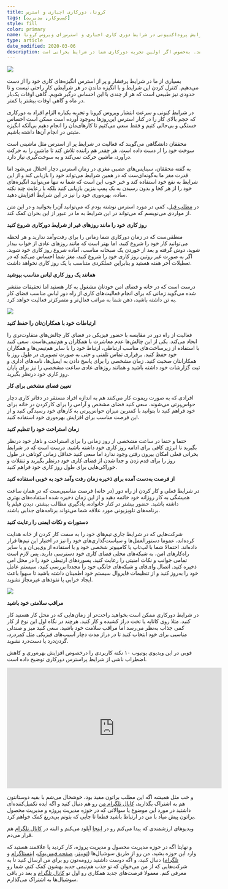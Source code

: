 ```yaml
---
title: کرونا، دورکاری اجباری و استرس
tags: [کسب‌وکار, مدیریت]
style: fill
color: primary
name: افزایش پروداکتیوتی در شرایط دوری کاری اجباری و استرس‌زای ویروس کرونا
type: article
date_modified: 2020-03-06
description: رعایت این موارد کاربردی در شرایط استرس‌زا و پرفشار می‌تواند به افزایش بهره‌وری ما کمک قابل توجهی داشته باشد. به‌خصوص اگر اولین تجربه دورکاری شما در شرایط بحرانی است.   
---
```

![](https://fa.ahmadi.pm/assets/imgpsts/remote-work.jpg)

بسیاری از ما در شرایط پرفشار و پر از استرس انگیزه‌های کاری خود را از دست می‌دهیم. کنترل کردن این شرایط و با انگیزه ماندن در هر شرایطی کار راحتی نیست و تا حدودی نیز طبیعی است که هر از چندی با این احساس درگیر شویم. گاهی اوقات یک‌بار در ماه و گاهی اوقات بیشتر یا کمتر. 

در شرایط کنونی و سرعت انتشار ویروس کرونا و تجربه یکباره الزام افراد به دورکاری که حجم بالای کار را در کنار استرس این‌روزها به‌وجود آورده است ممکن است احساس خستگی و بی‌حالی کنیم و فقط سعی می‌کنیم تا کارهای‌مان را انجام دهیم بی‌آنکه انگیزه‌ مثبتی در انجام آن‌ها داشته باشیم.

محققان دانشگاهی می‌گویند که فعالیت در شرایط پر از استرس مثل ماشینی است سوخت خود را از دست داده است. هر چقدر هم راننده تلاش کند تا ماشین را به حرکت درآورد، ماشین حرکت نمی‌کند و به سوخت‌گیری نیاز دارد.

به گفته محققان، سیناپس‌های عصبی مغزی در زمان استرس دچار اختلال می‌شود اما قدرت مغز ما به‌گونه‌ای‌ست که در همین شرایط می‌تواند خود را بازیابی کند و از این شرایط به نفع خود استفاده کند و خبر خوب این است که شما نه تنها می‌توانید انگیزه‌های خود را از هر کجا و بدون رسیدن به یک پمپ بنزین بازیابی کنید بلکه با رعایت چند نکته ساده، بهره‌وری خود را نیز در این شرایط افزایش دهید. 

در [مطلب قبل](https://fa.ahmadi.pm/articles/Stress-is-Good-or-Bad)، کمی در مورد استرس نوشته بودم که می‌توانید آن‌را  بخوانید و در این متن از مواردی می‌نویسم که می‌تواند در این شرایط به ما در عبور از این بحران کمک کند. 

**روز کاری خود را مانند روزهای غیر از شرایط دورکاری شروع کنید**

منطقی‌ست که در زمان دورکاری شما زمانی را برای رفت‌وآمد ندارید و هر لحظه می‌توانید کار خود را شروع کنید، اما بهتر است که مانند روزهای عادی از خواب بیدار شوید، دوش گرفته و بعد از خوردن یک صبحانه مناسب، آماده شروع روز کاری خود شوید. اگر به صورت غیر روتین روز کاری خود را شروع کنید، مغز شما احساس می‌کند که در تعطیلات آخر هفته هستید و بنابراین عملکردی متناسب با یک روز کاری نخواهد داشت.

**همانند یک روز کاری لباس مناسب بپوشید**

درست است که در خانه و فضای امن خودتان مشغول به کار هستید اما تحقیقات منتشر شده می‌گوید زمانی که برای انجام فعالیت‌های کاری از راه دور لباس مناسب فضای کار به تن داشته باشید، ذهن شما به مراتب فعال‌تر و متمرکزتر فعالیت خواهد کرد. 

![](https://fa.ahmadi.pm/assets/imgpsts/remote-communication.png)

**ارتباطات خود با همکاران‌تان را حفظ کنید**

فعالیت از راه دور در مقایسه با حضور فیزیکی در فضای کار چالش‌های متفاوت‌تری را ایجاد می‌کند. یکی از این چالش‌ها عدم معاشرت با همکاران و هم‌تیمی‌هاست. سعی کنید با استفاده از زیرساخت‌های مناسب ارتباطی، ارتباط خود را با سایر هم‌تیمی‌ها و همکاران خود حفظ کنید. برقراری تماس تلفنی و حتی به صورت تصویری در طول روز با همکارانتان صحبت کنید. زمان مشخصی را برای پاسخ‌ دادن به ایمیل‌ها، نامه‌های اداری و ثبت گزارشات خود داشته باشید و همانند روزهای عادی ساعت مشخصی را نیز برای پایان روز کاری خود درنظر بگیرید.

**تعیین فضای مشخص برای کار**

افرادی که به صورت ریموت کار می‌کنند هم به اندازه افراد مستقر در دفاتر کاری دچار حواس‌پرتی می‌شوند. سعی کنید فضای مشخص و آرامی را برای کارکردن در خانه برای خود فراهم کنید تا بتوانید با کمترین میزان حواس‌پرتی به کارهای خود رسیدگی کنید و از این فرصت مناسب برای افزایش بهره‌وری خود استفاده کنید.

**زمان استراحت خود را تنظیم کنید**

حتما و حتما در ساعت مشخصی از روز زمانی را برای استراحت و ناهار خود درنظر بگیرید تا انرژی کافی برای ادامه روز کاری خود داشته باشید. درست است که در شرایط بحرانی فعلی امکان بیرون رفتن وجود ندارد اما سعی کنید حداقل زمانی کوتاهی در طول روز را برای قدم زدن و جدا شدن از فضای کاری خود درنظر بگیرید و تنقلات و خوراکی‌هایی برای طول روز کاری خود فراهم کنید. 

**از فرصت به‌دست آمده برای ذخیره زمان رفت وآمد خود به خوبی استفاده کنید**

در شرایط فعلی و کار کردن از راه دور (در خانه) فرصت مناسبی‌ست که در همان ساعت همیشگی به کار روزانه خود خاتمه دهید و از این زمان ذخیره شده استفاده‌های بهتری داشته باشید. حضور بیشتر در کنار خانواده، یادگیری مطالب بیشتر، دیدن فیلم یا برنامه‌های تلویزیونی مورد علاقه شما می‌تواند برنامه‌های جذابی باشند.

**دستورات و نکات ایمنی را رعایت کنید**

شرکت‌هایی که در شرایط جاری تیم‌های خود را به سمت کار کردن از خانه هدایت کرده‌اند، عموما دستورالعمل‌ها و سیاست‌گذاری‌های خود را نیز در اختیار این تیم‌ها قرار داده‌اند. احتمالا شما با لپ‌تاپ یا کامپیوتر شخصی خود و با استفاده از وی‌پی‌ان و یا سایر راه‌کارهای امن، به شبکه‌های محلی فضای کاری خود دسترسی دارید. پس لازم است تمامی جوانب و نکات امنیتی را رعایت کنید. پسوردهای ارتبطی خود را در محل امن ذخیره کنید. اتصال وای‌فای و شبکه‌های خانگی خود را مجددا بررسی کنید، سیستم عامل خود را به‌روز کنید و از تنظیمات فایروال سیستم خود اطمینان داشته باشید تا سهوا باعث ایجاد خرابی یا نفوذهای غیرمجاز نشوید. 

![](https://fa.ahmadi.pm/assets/imgpsts/remote-desk.jpg)

**مراقب سلامتی خود باشید**

در شرایط دورکاری ممکن است بخواهید راحت‌تر از زمان‌هایی که در محل کار هستید کار کنید. مثلا روی کاناپه یا تخت دراز کشیده و کار کنید. هرچند در نگاه اول این نوع از کار کمی جذاب به‌نظر می‌رسد اما مراقب سلامت خود باشید. سعی کنید میز و صندلی مناسبی برای خود انتخاب کنید تا در دراز مدت دچار آسیب‌های فیزیکی مثل کمردرد، گردن‌درد یا دست‌درد نشوید. 

فوبی در این ویدیوی یوتیوب ۱۰ نکته کاربردی را درخصوص افزایش بهره‌وری و کاهش اضطراب ناشی از شرایط پراسترس دورکاری توضیح داده است. 

<p align="center"><iframe width="560" height="315" src="https://www.youtube.com/embed/0JbeJgcRPMM" frameborder="0" allow="accelerometer; autoplay; encrypted-media; gyroscope; picture-in-picture" allowfullscreen></iframe></p>

و خب مثل همیشه اگه این مطلب براتون مفید بود، خوشحال می‌شم با بقیه دوستانتون هم به اشتراک بگذارید، [کانال تلگرام من](https://t.me/ahmadipm) رو هم دنبال کنید و اگه ایده تکمیل‌کننده‌ای داشتید در مورد این موضوع یا سوالاتی که در حوزه مدیریت پروژه و مدیریت محصول براتون پیش میاد با من در ارتباط باشید قطعا تا جایی که بتونم بی‌دریغ کمک خواهم کرد.

ویدیوهای ارزشمندی که پیدا می‌کنم رو در [اینجا](https://youtube.com/channel/UCBroQJL8WeEWveIRDHDO1wg) آپلود می‌کنم و البته در [کانال تلگرام](https://t.me/ahmadipm) هم قرار می‌دم. 

و نهایتا اگه در حوزه مدیریت محصول و مدیریت پروژه، کار کردید یا علاقمند هستید که وارد این حوزه بشید، من رو از طریق سوشیال‌ها ([توییتر](https://twitter.com/ahmadi_pm)، [صفحه فیس‌بوک](https://www.facebook.com/ahmadipm-336513290601728/)، [اینستاگرام](https://instagram.com/ahmadipm) و [تلگرام](https://t.me/ahmadipm)) دنبال کنید، و اگه دوست داشتید رزومه‌تون رو برای من ارسال کنید تا به شرکت‌هایی که از من می‌خوان که تو جذب هم‌تیمی جدید بهشون کمک کنم، شما رو معرفی کنم. معمولا فرصت‌های جدید همکاری رو اول تو [کانال تلگرام](https://t.me/ahmadipm) و بعد در باقی سوشیال‌ها به اشتراک می‌گذارم.